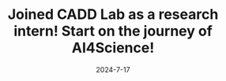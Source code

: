 ---
title: >-
    Joined CADD Lab as a research intern! Start on the journey of AI4Science!
date: 2024-7-17  
---